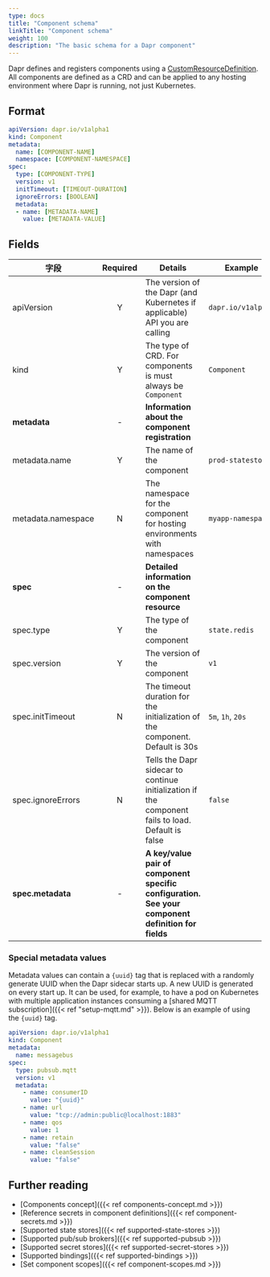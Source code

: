 ```yaml
---
type: docs
title: "Component schema"
linkTitle: "Component schema"
weight: 100
description: "The basic schema for a Dapr component"
---
```


Dapr defines and registers components using a [CustomResourceDefinition](https://kubernetes.io/docs/tasks/extend-kubernetes/custom-resources/custom-resource-definitions/). All components are defined as a CRD and can be applied to any hosting environment where Dapr is running, not just Kubernetes.

## Format

```yaml
apiVersion: dapr.io/v1alpha1
kind: Component
metadata:
  name: [COMPONENT-NAME]
  namespace: [COMPONENT-NAMESPACE]
spec:
  type: [COMPONENT-TYPE]
  version: v1
  initTimeout: [TIMEOUT-DURATION]
  ignoreErrors: [BOOLEAN]
  metadata:
  - name: [METADATA-NAME]
    value: [METADATA-VALUE]
```

## Fields

| 字段                 | Required | Details                                                                                            | Example            |
| ------------------ |:--------:| -------------------------------------------------------------------------------------------------- | ------------------ |
| apiVersion         |    Y     | The version of the Dapr (and Kubernetes if applicable) API you are calling                         | `dapr.io/v1alpha1` |
| kind               |    Y     | The type of CRD. For components is must always be `Component`                                      | `Component`        |
| **metadata**       |    -     | **Information about the component registration**                                                   |                    |
| metadata.name      |    Y     | The name of the component                                                                          | `prod-statestore`  |
| metadata.namespace |    N     | The namespace for the component for hosting environments with namespaces                           | `myapp-namespace`  |
| **spec**           |    -     | **Detailed information on the component resource**                                                 |                    |
| spec.type          |    Y     | The type of the component                                                                          | `state.redis`      |
| spec.version       |    Y     | The version of the component                                                                       | `v1`               |
| spec.initTimeout   |    N     | The timeout duration for the initialization of the component. Default is 30s                       | `5m`, `1h`, `20s`  |
| spec.ignoreErrors  |    N     | Tells the Dapr sidecar to continue initialization if the component fails to load. Default is false | `false`            |
| **spec.metadata**  |    -     | **A key/value pair of component specific configuration. See your component definition for fields** |                    |

### Special metadata values

Metadata values can contain a `{uuid}` tag that is replaced with a randomly generate UUID when the Dapr sidecar starts up. A new UUID is generated on every start up. It can be used, for example, to have a pod on Kubernetes with multiple application instances consuming a [shared MQTT subscription]({{< ref "setup-mqtt.md" >}}). Below is an example of using the `{uuid}` tag.

```yaml
apiVersion: dapr.io/v1alpha1
kind: Component
metadata:
  name: messagebus
spec:
  type: pubsub.mqtt
  version: v1
  metadata:
    - name: consumerID
      value: "{uuid}"
    - name: url
      value: "tcp://admin:public@localhost:1883"
    - name: qos
      value: 1
    - name: retain
      value: "false"
    - name: cleanSession
      value: "false"
```

## Further reading
- [Components concept]({{< ref components-concept.md >}})
- [Reference secrets in component definitions]({{< ref component-secrets.md >}})
- [Supported state stores]({{< ref supported-state-stores >}})
- [Supported pub/sub brokers]({{< ref supported-pubsub >}})
- [Supported secret stores]({{< ref supported-secret-stores >}})
- [Supported bindings]({{< ref supported-bindings >}})
- [Set component scopes]({{< ref component-scopes.md >}})

